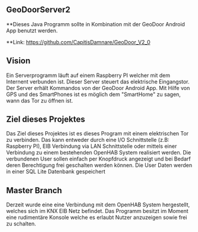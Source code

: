 ## GeoDoorServer2

**Dieses Java Programm sollte in Kombination mit der GeoDoor Android App benutzt werden.

**Link: https://github.com/CapitisDamnare/GeoDoor_V2_0

## Vision
Ein Serverprogramm läuft auf einem Raspberry PI welcher mit dem Internent verbunden ist.
Dieser Server steuert das elektrische Eingangstor. Der Server erhält Kommandos von der GeoDoor Android App.
Mit Hilfe von GPS und des SmartPhones ist es möglich dem "SmartHome" zu sagen, wann das Tor zu öffnen ist.

## Ziel dieses Projektes
Das Ziel dieses Projektes ist es dieses Program mit einem elektrischen Tor zu verbinden.
Das kann entweder durch eine I/O Schnittstelle (z.B: Raspberry PI), EIB Verbindung via LAN Schnittstelle oder mittels einer Verbindung zu einem bestehenden OpenHAB System realisiert werden.
Die verbundenen User sollen einfach per Knopfdruck angezeigt und bei Bedarf deren Berechtigung frei geschalten werden können.
Die User Daten werden in einer SQL Lite Datenbank gespeichert

## Master Branch
Derzeit wurde eine eine Verbindung mit dem OpenHAB System hergestellt, welches sich im KNX EIB Netz befindet.
Das Programm besitzt im Moment eine rudimentäre Konsole welche es erlaubt Nutzer anzuzeigen sowie frei zu schalten.
